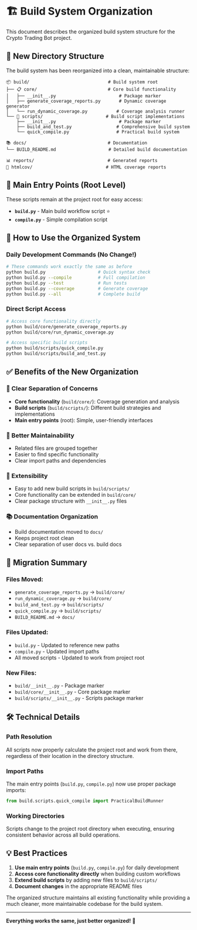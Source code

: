 # 🏗️ Build System Organization

This document describes the organized build system structure for the Crypto Trading Bot project.

## 📁 New Directory Structure

The build system has been reorganized into a clean, maintainable structure:

```
📦 build/                              # Build system root
├── 📋 core/                           # Core build functionality
│   ├── __init__.py                        # Package marker
│   ├── generate_coverage_reports.py       # Dynamic coverage generator
│   └── run_dynamic_coverage.py           # Coverage analysis runner
└── 📜 scripts/                        # Build script implementations
    ├── __init__.py                        # Package marker
    ├── build_and_test.py                 # Comprehensive build system
    └── quick_compile.py                  # Practical build system

📚 docs/                               # Documentation
└── BUILD_README.md                    # Detailed build documentation

📊 reports/                            # Generated reports
📄 htmlcov/                            # HTML coverage reports
```

## 🚀 Main Entry Points (Root Level)

These scripts remain at the project root for easy access:

- **`build.py`** - Main build workflow script ⭐
- **`compile.py`** - Simple compilation script

## 🔧 How to Use the Organized System

### Daily Development Commands (No Change!)
```bash
# These commands work exactly the same as before
python build.py                    # Quick syntax check
python build.py --compile          # Full compilation
python build.py --test             # Run tests
python build.py --coverage         # Generate coverage
python build.py --all              # Complete build
```

### Direct Script Access
```bash
# Access core functionality directly
python build/core/generate_coverage_reports.py
python build/core/run_dynamic_coverage.py

# Access specific build scripts
python build/scripts/quick_compile.py
python build/scripts/build_and_test.py
```

## ✅ Benefits of the New Organization

### 🎯 Clear Separation of Concerns
- **Core functionality** (`build/core/`): Coverage generation and analysis
- **Build scripts** (`build/scripts/`): Different build strategies and implementations
- **Main entry points** (root): Simple, user-friendly interfaces

### 📁 Better Maintainability
- Related files are grouped together
- Easier to find specific functionality
- Clear import paths and dependencies

### 🔧 Extensibility
- Easy to add new build scripts in `build/scripts/`
- Core functionality can be extended in `build/core/`
- Clear package structure with `__init__.py` files

### 📚 Documentation Organization
- Build documentation moved to `docs/`
- Keeps project root clean
- Clear separation of user docs vs. build docs

## 🔄 Migration Summary

### Files Moved:
- `generate_coverage_reports.py` → `build/core/`
- `run_dynamic_coverage.py` → `build/core/`
- `build_and_test.py` → `build/scripts/`
- `quick_compile.py` → `build/scripts/`
- `BUILD_README.md` → `docs/`

### Files Updated:
- `build.py` - Updated to reference new paths
- `compile.py` - Updated import paths
- All moved scripts - Updated to work from project root

### New Files:
- `build/__init__.py` - Package marker
- `build/core/__init__.py` - Core package marker  
- `build/scripts/__init__.py` - Scripts package marker

## 🛠️ Technical Details

### Path Resolution
All scripts now properly calculate the project root and work from there, regardless of their location in the directory structure.

### Import Paths
The main entry points (`build.py`, `compile.py`) now use proper package imports:
```python
from build.scripts.quick_compile import PracticalBuildRunner
```

### Working Directories
Scripts change to the project root directory when executing, ensuring consistent behavior across all build operations.

## 💡 Best Practices

1. **Use main entry points** (`build.py`, `compile.py`) for daily development
2. **Access core functionality directly** when building custom workflows
3. **Extend build scripts** by adding new files to `build/scripts/`
4. **Document changes** in the appropriate README files

The organized structure maintains all existing functionality while providing a much cleaner, more maintainable codebase for the build system.

---

**Everything works the same, just better organized!** 🎉